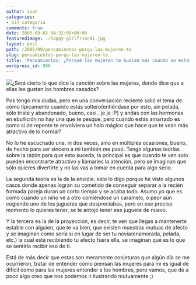 ```yaml
---
author: ivan
categories:
- Sin categoría
comments: true
date: 2005-09-02 04:32:00+00:00
featuredImage: ./happy-girlfriend1.jpg
layout: post
path: /2005/09/pensamientos-porqu-las-mujeren-te
slug: pensamientos-porqu-las-mujeren-te
title: 'Pensamientos: ¿Porqué las mujeren te buscan más cuando no estás libre?'
wordpress_id: 986
---
```


[![](https://photos1.blogger.com/blogger/5311/455/320/happy-girlfriend1.jpg)](https://photos1.blogger.com/blogger/5311/455/1600/happy-girlfriend1.jpg)¿Será cierto lo que dice la canción sobre las mujeres, donde dice que a ellas les gustan los hombres casados?

Pos tengo mis dudas, pero en una conversación reciente salió el tema de cómo típicamente cuando estás soltero(entiéndase por esto, sin pelada, sólo triste y abandonado, bueno, casi.. je je :P) y andas con las hormonas en ebullición no hay una que te pesque, pero cuando estás amarrado es como si de repente te envolviera un halo mágico que hace que te vean más atractivo de lo normal?

No lo he escuchado una, ni dos veces, sino en múltiples ocasiones, bueno, de hecho para ser sincero a mi también me pasó. Tengo algunas teorías sobre la razón para que esto suceda, la principal es que cuando te ven solo pueden encontrarte atractivo y llamarles la atención, pero se imaginan que sólo quieres divertirte y no las vas a tomar en cuenta para algo serio.

La segunda teoría es la de la envidia, esto lo digo porque he visto algunos casos donde apenas logran su cometido de conseguir separar a la recién formada pareja duran un corto tiempo y se acaba todo. Asumo yo que es como cuando un niño ve a otro comiéndose un caramelo, o peor aún cogiendo uno de los juguetes que despreciabas, pero en ese preciso momento lo quieres tener, se te antojó tener ese juguete de nuevo.

Y la tercera es la de la proyección, es decir, te ven que llegas a mantenerte estable con alguien, que te va bien, que existen muestras mutuas de afecto y se imaginan como sería si en lugar de ser tu novia(enamorada, pelada, etc.) la cual está recibiendo tu afecto fuera ella, se imaginan qué es lo que se sentiría recibir eso de ti.

Está de más decir que estas son meramente conjeturas que algún día se me ocurrieron, tratar de entender como piensan las mujeres para mi es igual de difícil como para las mujeres entender a los hombres, pero vamos, que de a poco algo creo que nos podemos ir ilustrando mutuamente ;)
